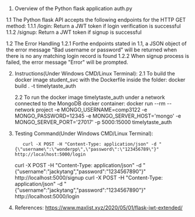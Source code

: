 1. Overview of the Python flask application auth.py

1.1 The Python flask API accepts the following endpoints for the HTTP GET method:
     1.1.1 /login: Return a JWT token if login verification is successful
     1.1.2 /signup:  Return a JWT token if signup is successful
    
1.2 The Error Handling 
     1.2.1 Forthe endpoints stated in 1.1, a JSON object of the error message "Bad username or password" will be returned when there is no any matching login record is found
     1.2.2 When signup process is failed, the error message "Error" will be prompted.	

2. Instructions(Under Windows CMD/Linux Terminal):
      2.1 To build the docker image student_svc with the Dockerfile inside the folder:
         docker build . -t timelytaste_auth 

      2.2 To run the docker image timelytaste_auth under a network connected to the MongoDB docker container: 
         docker run --rm --network project -e MONGO_USERNAME=comp3122 -e MONGO_PASSWORD=12345 -e MONGO_SERVER_HOST='mongo' -e  MONGO_SERVER_PORT='27017' -p 5000:15000 timelytaste_auth
			
3. Testing Command(Under Windows CMD/Linux Terminal):
	
          curl -X POST -H "Content-Type: application/json" -d "{\"username\":\"wonderpp\",\"password\":\"123456789\"}" http://localhost:5000/login
	  curl -X POST -H "Content-Type: application/json" -d "{\"username\":\"jackytang\",\"password\":\"1234567890\"}"  http://localhost:5000/signup 
	  curl -X POST -H "Content-Type: application/json" -d "{\"username\":\"jackytang\",\"password\":\"1234567890\"}"  http://localhost:5000/login
	  
4. References:
   https://www.maxlist.xyz/2020/05/01/flask-jwt-extended/
